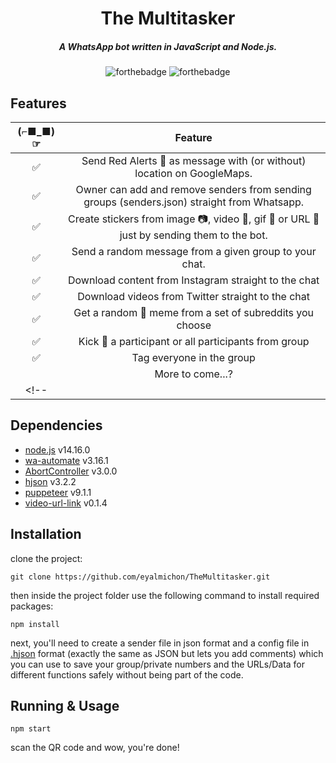 <div align="center">

# The Multitasker

##### A WhatsApp bot written in JavaScript and Node.js.

![forthebadge](https://img.shields.io/badge/Made%20with-Node.js-green)
![forthebadge](https://img.shields.io/badge/Made%20with-🥚-blue)


</div>


## Features

| (⌐■_■)☞|                Feature           |
| :-----------: | :--------------------------------: |
|       ✅       | Send Red Alerts 🚀 as message with (or without) location on GoogleMaps. |
|       ✅       | Owner can add and remove senders from sending groups (senders.json) straight from Whatsapp.     |
|       ✅       |     Create stickers from image 📷, video 🎥, gif 👾 or URL 🔗 just by sending them to the bot.          |
|       ✅       |     Send a random message from a given group to your chat.          |
|       ✅       |     Download content from Instagram straight to the chat          |
|       ✅       |     Download videos from Twitter straight to the chat          |
|       ✅      |     Get a random 🎲 meme from a set of subreddits you choose          |
|       ✅       |     Kick 🦶 a participant or all participants from group          |
|       ✅       |     Tag everyone in the group          |
|              |     More to come...?          |
<!-- |              |      | -->
## Dependencies
- [node.js](https://nodejs.org/en/download/) v14.16.0
- [wa-automate](https://github.com/open-wa/wa-automate-nodejs) v3.16.1
- [AbortController](https://github.com/mysticatea/abort-controller#readme) v3.0.0
- [hjson](https://hjson.github.io/) v3.2.2
- [puppeteer](https://github.com/puppeteer/puppeteer#readme) v9.1.1
- [video-url-link](https://github.com/catcto/video-url-link#readme) v0.1.4

## Installation
clone the project:
```
git clone https://github.com/eyalmichon/TheMultitasker.git
```
then inside the project folder use the following command to install required packages:
```
npm install
```
next, you'll need to create a sender file in json format and a config file in [.hjson](https://hjson.github.io/) format (exactly the same as JSON but lets you add comments) which you can use to save your group/private numbers and the URLs/Data for different functions safely without being part of the code.

## Running & Usage

```
npm start
```
scan the QR code and wow, you're done!
